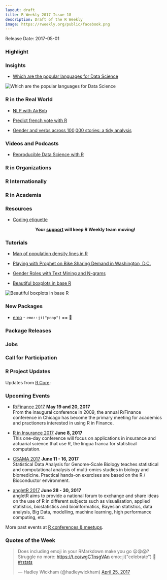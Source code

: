 ```yaml
---
layout: draft
title: R Weekly 2017 Issue 18
description: Draft of the R Weekly
image: https://rweekly.org/public/facebook.png
---
```


Release Date: 2017-05-01

###  Highlight



###  Insights

+ [Which are the popular languages for Data Science](https://medium.com/@MarutiTech/which-are-the-popular-languages-for-data-science-8e67fb5ef1ff)

![Which are the popular languages for Data Science](https://github.com/rweekly/image/blob/master/2017-05-01/data-science-lgg.jpeg?raw=true)



###  R in the Real World

+ [NLP with AirBnb](http://blog.nycdatascience.com/student-works/nlp-with-airbnb/)

+ [Predict french vote with R](http://colinfay.me/predict-french-vote-with-r/)

+ [Gender and verbs across 100,000 stories: a tidy analysis](http://varianceexplained.org/r/tidytext-gender-plots/)

###  Videos and Podcasts

+ [Reproducible Data Science with R](http://blog.revolutionanalytics.com/2017/04/reproducible-data-science-with-r.html)

###  R in Organizations



###  R Internationally


###  R in Academia



###  Resources

+ [Coding etiquette](https://ourcodingclub.github.io/2017/04/25/etiquette.html)

<p class="hide-support added-hostname support-rweekly" style="text-align: center;font-weight: bold;">Your <a class="non-visited externalLink" href="https://www.patreon.com/rweekly" onclick="pas(this)">support</a> will keep R Weekly team moving!</p>

###  Tutorials

+ [Map of population density lines in R](http://urbandemographics.blogspot.co.za/2017/04/map-of-population-density-lines-in-r.html)


+ [Playing with Prophet on Bike Sharing Demand in Washington, D.C.](https://medium.com/towards-data-science/playing-with-prophet-on-bike-sharing-demand-time-series-1f14255f7ff0)

+ [Gender Roles with Text Mining and N-grams](http://juliasilge.com/blog/Gender-Pronouns/)

+ [Beautiful boxplots in base R](http://www.opiniomics.org/beautiful-boxplots-in-base-r/)

![Beautiful boxplots in base R](https://github.com/rweekly/image/blob/master/2017-05-01/probability.png?raw=true)


<!--<div class="post-more-begin"></div><div class="post-more-end"></div>-->

###  New Packages

+ [emo](https://github.com/hadley/emo) - `emo::ji("poop")` == 💩

###  Package Releases



###  Jobs



###  Call for Participation



###  R Project Updates

Updates from [R Core](http://developer.r-project.org/blosxom.cgi/R-devel/NEWS):



###  Upcoming Events

+ [R/Finance 2017](http://www.rinfinance.com/) **May 19 and 20, 2017**  <br />
From the inaugural conference in 2009, the annual R/Finance conference in Chicago has become the primary meeting for academics and practioners interested in using R in Finance.

+ [R in Insurance 2017](https://rininsurance17.sciencesconf.org/) **June 8, 2017** <br />
This one-day conference will focus on applications in insurance and actuarial science that use R, the lingua franca for statistical computation.

+ [CSAMA 2017](http://www.huber.embl.de/csama2017/) **June 11 - 16, 2017** <br />
Statistical Data Analysis for Genome-Scale Biology teaches statistical and computational analysis of multi-omics studies in biology and biomedicine. Practical hands-on exercises are based on the R / Bioconductor environment.

+ [angletR 2017](http://angletr2017.com/) **June 28 - 30, 2017** <br/>
angletR aims to provide a national forum to exchange and share ideas on the use of R in different subjects such as visualisation, applied statistics, biostatistics and bioinformatics, Bayesian statistics, data analysis, Big Data, modelling, machine learning, high performance computing, etc.

<!--+ [useR! 2017](http://user2017.brussels/) **July 4, 2017** <br />
The annual useR! conference is the main meeting of the international R user and developer community.-->

More past events at [R conferences & meetups](https://conf.rweekly.org).

###  Quotes of the Week

<blockquote class="twitter-tweet" data-lang="en"><p lang="en" dir="ltr">Does including emoji in your RMarkdown make you go 😦😫😱? Struggle no more: <a href="https://t.co/wgCTnsgVAn">https://t.co/wgCTnsgVAn</a> emo::ji(&quot;celebrate&quot;) 🎉 <a href="https://twitter.com/hashtag/rstats?src=hash">#rstats</a></p>&mdash; Hadley Wickham (@hadleywickham) <a href="https://twitter.com/hadleywickham/status/856938704748896258">April 25, 2017</a></blockquote>
<script async src="//platform.twitter.com/widgets.js" charset="utf-8"></script>
